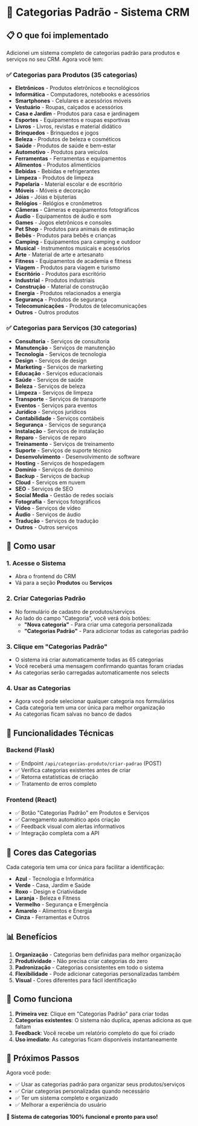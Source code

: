 # 🎯 Categorias Padrão - Sistema CRM

## 📋 O que foi implementado

Adicionei um sistema completo de categorias padrão para produtos e serviços no seu CRM. Agora você tem:

### ✅ **Categorias para Produtos (35 categorias)**
- **Eletrônicos** - Produtos eletrônicos e tecnológicos
- **Informática** - Computadores, notebooks e acessórios  
- **Smartphones** - Celulares e acessórios móveis
- **Vestuário** - Roupas, calçados e acessórios
- **Casa e Jardim** - Produtos para casa e jardinagem
- **Esportes** - Equipamentos e roupas esportivas
- **Livros** - Livros, revistas e material didático
- **Brinquedos** - Brinquedos e jogos
- **Beleza** - Produtos de beleza e cosméticos
- **Saúde** - Produtos de saúde e bem-estar
- **Automotivo** - Produtos para veículos
- **Ferramentas** - Ferramentas e equipamentos
- **Alimentos** - Produtos alimentícios
- **Bebidas** - Bebidas e refrigerantes
- **Limpeza** - Produtos de limpeza
- **Papelaria** - Material escolar e de escritório
- **Móveis** - Móveis e decoração
- **Jóias** - Jóias e bijuterias
- **Relógios** - Relógios e cronômetros
- **Câmeras** - Câmeras e equipamentos fotográficos
- **Áudio** - Equipamentos de áudio e som
- **Games** - Jogos eletrônicos e consoles
- **Pet Shop** - Produtos para animais de estimação
- **Bebês** - Produtos para bebês e crianças
- **Camping** - Equipamentos para camping e outdoor
- **Musical** - Instrumentos musicais e acessórios
- **Arte** - Material de arte e artesanato
- **Fitness** - Equipamentos de academia e fitness
- **Viagem** - Produtos para viagem e turismo
- **Escritório** - Produtos para escritório
- **Industrial** - Produtos industriais
- **Construção** - Material de construção
- **Energia** - Produtos relacionados a energia
- **Segurança** - Produtos de segurança
- **Telecomunicações** - Produtos de telecomunicações
- **Outros** - Outros produtos

### ✅ **Categorias para Serviços (30 categorias)**
- **Consultoria** - Serviços de consultoria
- **Manutenção** - Serviços de manutenção
- **Tecnologia** - Serviços de tecnologia
- **Design** - Serviços de design
- **Marketing** - Serviços de marketing
- **Educação** - Serviços educacionais
- **Saúde** - Serviços de saúde
- **Beleza** - Serviços de beleza
- **Limpeza** - Serviços de limpeza
- **Transporte** - Serviços de transporte
- **Eventos** - Serviços para eventos
- **Jurídico** - Serviços jurídicos
- **Contabilidade** - Serviços contábeis
- **Segurança** - Serviços de segurança
- **Instalação** - Serviços de instalação
- **Reparo** - Serviços de reparo
- **Treinamento** - Serviços de treinamento
- **Suporte** - Serviços de suporte técnico
- **Desenvolvimento** - Desenvolvimento de software
- **Hosting** - Serviços de hospedagem
- **Domínio** - Serviços de domínio
- **Backup** - Serviços de backup
- **Cloud** - Serviços em nuvem
- **SEO** - Serviços de SEO
- **Social Media** - Gestão de redes sociais
- **Fotografia** - Serviços fotográficos
- **Vídeo** - Serviços de vídeo
- **Áudio** - Serviços de áudio
- **Tradução** - Serviços de tradução
- **Outros** - Outros serviços

## 🚀 Como usar

### 1. **Acesse o Sistema**
- Abra o frontend do CRM
- Vá para a seção **Produtos** ou **Serviços**

### 2. **Criar Categorias Padrão**
- No formulário de cadastro de produtos/serviços
- Ao lado do campo "Categoria", você verá dois botões:
  - **"Nova categoria"** - Para criar uma categoria personalizada
  - **"Categorias Padrão"** - Para adicionar todas as categorias padrão

### 3. **Clique em "Categorias Padrão"**
- O sistema irá criar automaticamente todas as 65 categorias
- Você receberá uma mensagem confirmando quantas foram criadas
- As categorias serão carregadas automaticamente nos selects

### 4. **Usar as Categorias**
- Agora você pode selecionar qualquer categoria nos formulários
- Cada categoria tem uma cor única para melhor organização
- As categorias ficam salvas no banco de dados

## 🔧 Funcionalidades Técnicas

### **Backend (Flask)**
- ✅ Endpoint `/api/categorias-produto/criar-padrao` (POST)
- ✅ Verifica categorias existentes antes de criar
- ✅ Retorna estatísticas de criação
- ✅ Tratamento de erros completo

### **Frontend (React)**
- ✅ Botão "Categorias Padrão" em Produtos e Serviços
- ✅ Carregamento automático após criação
- ✅ Feedback visual com alertas informativos
- ✅ Integração completa com a API

## 🎨 Cores das Categorias

Cada categoria tem uma cor única para facilitar a identificação:
- **Azul** - Tecnologia e Informática
- **Verde** - Casa, Jardim e Saúde
- **Roxo** - Design e Criatividade
- **Laranja** - Beleza e Fitness
- **Vermelho** - Segurança e Emergência
- **Amarelo** - Alimentos e Energia
- **Cinza** - Ferramentas e Outros

## 📊 Benefícios

1. **Organização** - Categorias bem definidas para melhor organização
2. **Produtividade** - Não precisa criar categorias do zero
3. **Padronização** - Categorias consistentes em todo o sistema
4. **Flexibilidade** - Pode adicionar categorias personalizadas também
5. **Visual** - Cores diferentes para fácil identificação

## 🔄 Como funciona

1. **Primeira vez**: Clique em "Categorias Padrão" para criar todas
2. **Categorias existentes**: O sistema não duplica, apenas adiciona as que faltam
3. **Feedback**: Você recebe um relatório completo do que foi criado
4. **Uso imediato**: As categorias ficam disponíveis instantaneamente

## 🎯 Próximos Passos

Agora você pode:
- ✅ Usar as categorias padrão para organizar seus produtos/serviços
- ✅ Criar categorias personalizadas quando necessário
- ✅ Ter um sistema completo e organizado
- ✅ Melhorar a experiência do usuário

**🎉 Sistema de categorias 100% funcional e pronto para uso!** 